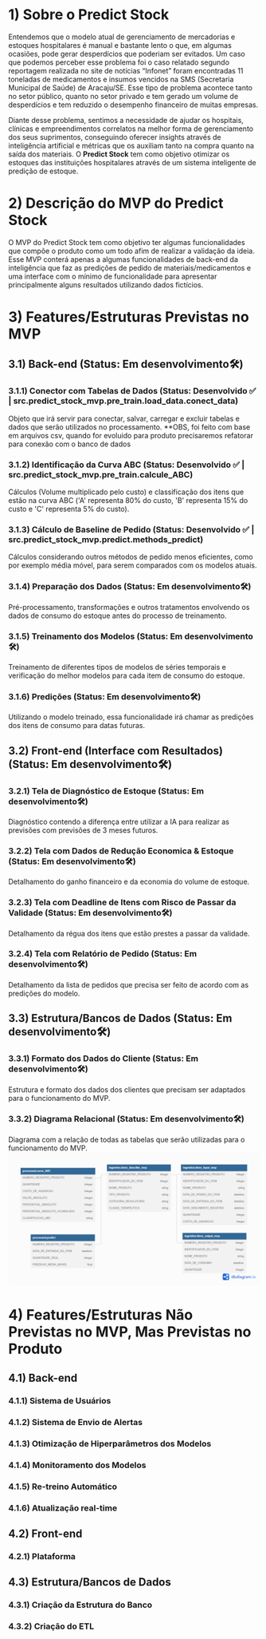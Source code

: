 # 1) Sobre o Predict Stock
Entendemos que o modelo atual de gerenciamento de mercadorias e estoques hospitalares é manual e bastante lento o que, em algumas ocasiões, pode gerar desperdícios que poderiam ser evitados. Um caso que podemos perceber esse problema foi o caso relatado segundo reportagem realizada no site de notícias “Infonet” foram encontradas 11 toneladas de medicamentos e insumos vencidos na SMS (Secretaria Municipal de Saúde) de Aracaju/SE. Esse tipo de problema acontece tanto no setor público, quanto no setor privado e tem gerado um volume de desperdícios e tem reduzido o desempenho financeiro de muitas empresas.

Diante desse problema, sentimos a necessidade de ajudar os hospitais, clínicas e empreendimentos correlatos na melhor forma de gerenciamento dos seus suprimentos, conseguindo oferecer insights através de inteligência artificial e métricas que os auxiliam tanto na compra quanto na saída dos materiais. O **Predict Stock** tem como objetivo otimizar os estoques das instituições hospitalares através de um sistema inteligente de predição de estoque.

# 2) Descrição do MVP do Predict Stock
O MVP do Predict Stock tem como objetivo ter algumas funcionalidades que compõe o produto como um todo afim de realizar a validação da ideia. Esse MVP conterá apenas a algumas funcionalidades de back-end da inteligência que faz as predições de pedido de materiais/medicamentos e uma interface com o mínimo de funcionalidade para apresentar principalmente alguns resultados utilizando dados fictícios.

# 3) Features/Estruturas Previstas no MVP
## 3.1) Back-end (Status: Em desenvolvimento🛠️)

### 3.1.1) Conector com Tabelas de Dados (Status: Desenvolvido ✅ | src.predict_stock_mvp.pre_train.load_data.conect_data)
Objeto que irá servir para conectar, salvar, carregar e excluir tabelas e dados que serão utilizados no processamento.
**OBS, foi feito com base em arquivos csv, quando for evoluido para produto precisaremos refatorar para conexão com o banco de dados

### 3.1.2) Identificação da Curva ABC (Status: Desenvolvido ✅ | src.predict_stock_mvp.pre_train.calcule_ABC)
Cálculos (Volume multiplicado pelo custo) e classificação dos itens que estão na curva ABC ('A' representa 80% do custo, 'B' representa 15% do custo e 'C' representa 5% do custo).

### 3.1.3) Cálculo de Baseline de Pedido (Status: Desenvolvido ✅ | src.predict_stock_mvp.predict.methods_predict)
Cálculos considerando outros métodos de pedido menos eficientes, como por exemplo média móvel, para serem comparados com os modelos atuais.

### 3.1.4) Preparação dos Dados (Status: Em desenvolvimento🛠️)
Pré-processamento, transformações e outros tratamentos envolvendo os dados de consumo do estoque antes do processo de treinamento.

### 3.1.5) Treinamento dos Modelos (Status: Em desenvolvimento🛠️)
Treinamento de diferentes tipos de modelos de séries temporais e verificação do melhor modelos para cada item de consumo do estoque.

### 3.1.6) Predições (Status: Em desenvolvimento🛠️)
Utilizando o modelo treinado, essa funcionalidade irá chamar as predições dos itens de consumo para datas futuras.

## 3.2) Front-end (Interface com Resultados) (Status: Em desenvolvimento🛠️)
### 3.2.1) Tela de Diagnóstico de Estoque (Status: Em desenvolvimento🛠️)
Diagnóstico contendo a diferença entre utilizar a IA para realizar as previsões com previsões de 3 meses futuros.

### 3.2.2) Tela com Dados de Redução Economica & Estoque (Status: Em desenvolvimento🛠️)
Detalhamento do ganho financeiro e da economia do volume de estoque.

### 3.2.3) Tela com Deadline de Itens com Risco de Passar da Validade (Status: Em desenvolvimento🛠️)
Detalhamento da régua dos itens que estão prestes a passar da validade.

### 3.2.4) Tela com Relatório de Pedido (Status: Em desenvolvimento🛠️)
Detalhamento da lista de pedidos que precisa ser feito de acordo com as predições do modelo.

## 3.3) Estrutura/Bancos de Dados (Status: Em desenvolvimento🛠️)
### 3.3.1) Formato dos Dados do Cliente (Status: Em desenvolvimento🛠️)
Estrutura e formato dos dados dos clientes que precisam ser adaptados para o funcionamento do MVP.

### 3.3.2) Diagrama Relacional (Status: Em desenvolvimento🛠️)
Diagrama com a relação de todas as tabelas que serão utilizadas para o funcionamento do MVP.
![image](data/diagrams_data/MVP%20Predict%20Stock.png)

# 4) Features/Estruturas Não Previstas no MVP, Mas Previstas no Produto
## 4.1) Back-end
### 4.1.1) Sistema de Usuários
### 4.1.2) Sistema de Envio de Alertas
### 4.1.3) Otimização de Hiperparâmetros dos Modelos
### 4.1.4) Monitoramento dos Modelos
### 4.1.5) Re-treino Automático
### 4.1.6) Atualização real-time

## 4.2) Front-end
### 4.2.1) Plataforma

## 4.3) Estrutura/Bancos de Dados
### 4.3.1) Criação da Estrutura do Banco
### 4.3.2) Criação do ETL
